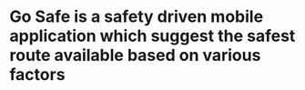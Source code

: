 # Go Safe is a safety driven mobile application which suggest the safest route available based on various factors
